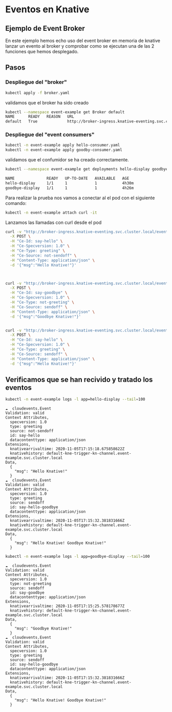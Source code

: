 # Eventos en Knative

## Ejemplo de Event Broker

 En este ejemplo hemos echo uso del event broker en memoria de knative lanzar un evento al broker y comprobar como se ejecutan una de las 2 funciones que hemos desplegado.

## Pasos

### Despliegue del "broker"

```bash
kubectl apply -f broker.yaml
```

validamos que el broker ha sido creado

```bash
kubectl --namespace event-example get Broker default
NAME      READY   REASON   URL                                                                              AGE
default   True             http://broker-ingress.knative-eventing.svc.cluster.local/event-example/default   4h34m
```

### Despliegue del "event consumers"

```bash
kubectl -n event-example apply hello-consumer.yaml
kubectl -n event-example apply goodby-consumer.yaml
```

validamos que el confumidor se ha creado correctamente.

```bash
kubectl --namespace event-example get deployments hello-display goodbye-display

NAME              READY   UP-TO-DATE   AVAILABLE   AGE
hello-display     1/1     1            1           4h30m
goodbye-display   1/1     1            1           4h26m
```

Para realizar la prueba nos vamos a conectar al el pod con el siguiente comando:

```bash
kubectl -n event-example attach curl -it
```

Lanzamos las llamadas con curl desde el pod

```sh
curl -v "http://broker-ingress.knative-eventing.svc.cluster.local/event-example/default" \
  -X POST \
  -H "Ce-Id: say-hello" \
  -H "Ce-Specversion: 1.0" \
  -H "Ce-Type: greeting" \
  -H "Ce-Source: not-sendoff" \
  -H "Content-Type: application/json" \
  -d '{"msg":"Hello Knative!"}'



curl -v "http://broker-ingress.knative-eventing.svc.cluster.local/event-example/default" \
  -X POST \
  -H "Ce-Id: say-goodbye" \
  -H "Ce-Specversion: 1.0" \
  -H "Ce-Type: not-greeting" \
  -H "Ce-Source: sendoff" \
  -H "Content-Type: application/json" \
  -d '{"msg":"Goodbye Knative!"}'


curl -v "http://broker-ingress.knative-eventing.svc.cluster.local/event-example/default" \
  -X POST \
  -H "Ce-Id: say-hello" \
  -H "Ce-Specversion: 1.0" \
  -H "Ce-Type: greeting" \
  -H "Ce-Source: sendoff" \
  -H "Content-Type: application/json" \
  -d '{"msg":"Hello Knative!"}'
```

## Verificamos que se han recivido y tratado los eventos

```bash
kubectl -n event-example logs -l app=hello-display --tail=100
```

```log
☁️  cloudevents.Event
Validation: valid
Context Attributes,
  specversion: 1.0
  type: greeting
  source: not-sendoff
  id: say-hello
  datacontenttype: application/json
Extensions,
  knativearrivaltime: 2020-11-05T17:15:18.675858622Z
  knativehistory: default-kne-trigger-kn-channel.event-example.svc.cluster.local
Data,
  {
    "msg": "Hello Knative!"
  }
☁️  cloudevents.Event
Validation: valid
Context Attributes,
  specversion: 1.0
  type: greeting
  source: sendoff
  id: say-hello-goodbye
  datacontenttype: application/json
Extensions,
  knativearrivaltime: 2020-11-05T17:15:32.381831666Z
  knativehistory: default-kne-trigger-kn-channel.event-example.svc.cluster.local
Data,
  {
    "msg": "Hello Knative! Goodbye Knative!"
  }
```

```bash
kubectl -n event-example logs -l app=goodbye-display --tail=100
```

```log
☁️  cloudevents.Event
Validation: valid
Context Attributes,
  specversion: 1.0
  type: not-greeting
  source: sendoff
  id: say-goodbye
  datacontenttype: application/json
Extensions,
  knativearrivaltime: 2020-11-05T17:15:25.578178677Z
  knativehistory: default-kne-trigger-kn-channel.event-example.svc.cluster.local
Data,
  {
    "msg": "Goodbye Knative!"
  }
☁️  cloudevents.Event
Validation: valid
Context Attributes,
  specversion: 1.0
  type: greeting
  source: sendoff
  id: say-hello-goodbye
  datacontenttype: application/json
Extensions,
  knativearrivaltime: 2020-11-05T17:15:32.381831666Z
  knativehistory: default-kne-trigger-kn-channel.event-example.svc.cluster.local
Data,
  {
    "msg": "Hello Knative! Goodbye Knative!"
  }
```
